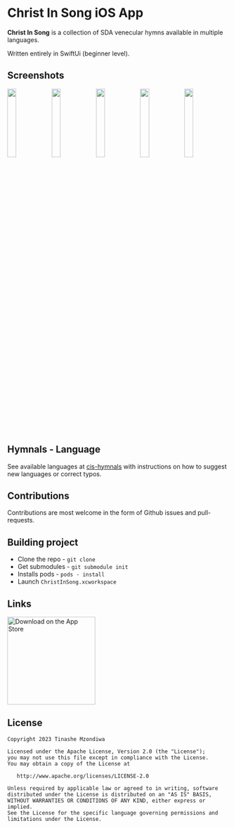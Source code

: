 # Christ In Song iOS App  

**Christ In Song** is a collection of SDA venecular hymns available in multiple languages. 

Written entirely in SwiftUi (beginner level). 

## Screenshots
<img src="art/1.png" width="20%" /><img src="art/2.png" width="20%" /><img src="art/3.png" width="20%" /><img src="art/4.png" width="20%" /><img src="art/5.png" width="20%" />

## Hymnals - Language

See available languages at [cis-hymnals](https://github.com/TinasheMzondiwa/cis-hymnals) with instructions on how to suggest new languages or correct typos.

## Contributions

Contributions are most welcome in the form of Github issues and pull-requests.

## Building project
* Clone the repo - `git clone`
* Get submodules - `git submodule init`
* Installs pods - `pods - install`
* Launch `ChristInSong.xcworkspace`


## Links
<a href='https://apps.apple.com/za/app/christ-in-song-multi-language/id1067718185'><img alt='Download on the App Store' src='https://developer.apple.com/assets/elements/badges/download-on-the-app-store.svg' width="200px"/></a>

## License

    Copyright 2023 Tinashe Mzondiwa
    
    Licensed under the Apache License, Version 2.0 (the "License");
    you may not use this file except in compliance with the License.
    You may obtain a copy of the License at
    
       http://www.apache.org/licenses/LICENSE-2.0
    
    Unless required by applicable law or agreed to in writing, software
    distributed under the License is distributed on an "AS IS" BASIS,
    WITHOUT WARRANTIES OR CONDITIONS OF ANY KIND, either express or implied.
    See the License for the specific language governing permissions and
    limitations under the License.
